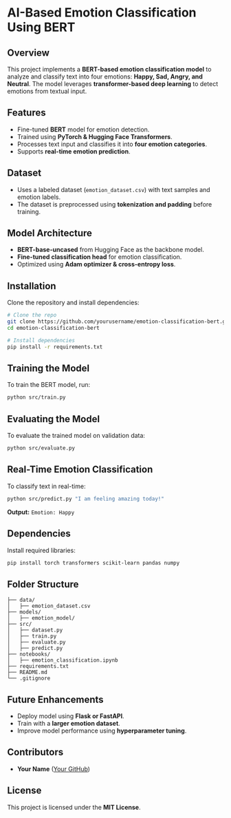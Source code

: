 # AI-Based Emotion Classification Using BERT

## Overview

This project implements a **BERT-based emotion classification model** to analyze and classify text into four emotions: **Happy, Sad, Angry, and Neutral**. The model leverages **transformer-based deep learning** to detect emotions from textual input.

## Features

- Fine-tuned **BERT** model for emotion detection.
- Trained using **PyTorch & Hugging Face Transformers**.
- Processes text input and classifies it into **four emotion categories**.
- Supports **real-time emotion prediction**.

## Dataset

- Uses a labeled dataset (`emotion_dataset.csv`) with text samples and emotion labels.
- The dataset is preprocessed using **tokenization and padding** before training.

## Model Architecture

- **BERT-base-uncased** from Hugging Face as the backbone model.
- **Fine-tuned classification head** for emotion classification.
- Optimized using **Adam optimizer & cross-entropy loss**.

## Installation

Clone the repository and install dependencies:

```bash
# Clone the repo
git clone https://github.com/yourusername/emotion-classification-bert.git
cd emotion-classification-bert

# Install dependencies
pip install -r requirements.txt
```

## Training the Model

To train the BERT model, run:

```bash
python src/train.py
```

## Evaluating the Model

To evaluate the trained model on validation data:

```bash
python src/evaluate.py
```

## Real-Time Emotion Classification

To classify text in real-time:

```bash
python src/predict.py "I am feeling amazing today!"
```

**Output:** `Emotion: Happy`

## Dependencies

Install required libraries:

```bash
pip install torch transformers scikit-learn pandas numpy
```

## Folder Structure

```
├── data/
│   ├── emotion_dataset.csv
├── models/
│   ├── emotion_model/
├── src/
│   ├── dataset.py
│   ├── train.py
│   ├── evaluate.py
│   ├── predict.py
├── notebooks/
│   ├── emotion_classification.ipynb
├── requirements.txt
├── README.md
└── .gitignore
```

## Future Enhancements

- Deploy model using **Flask or FastAPI**.
- Train with a **larger emotion dataset**.
- Improve model performance using **hyperparameter tuning**.

## Contributors

- **Your Name** ([Your GitHub](https://github.com/yourusername))

## License

This project is licensed under the **MIT License**.

